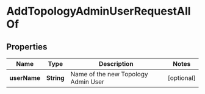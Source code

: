 

# AddTopologyAdminUserRequestAllOf


## Properties

| Name | Type | Description | Notes |
|------------ | ------------- | ------------- | -------------|
|**userName** | **String** | Name of the new Topology Admin User |  [optional] |



